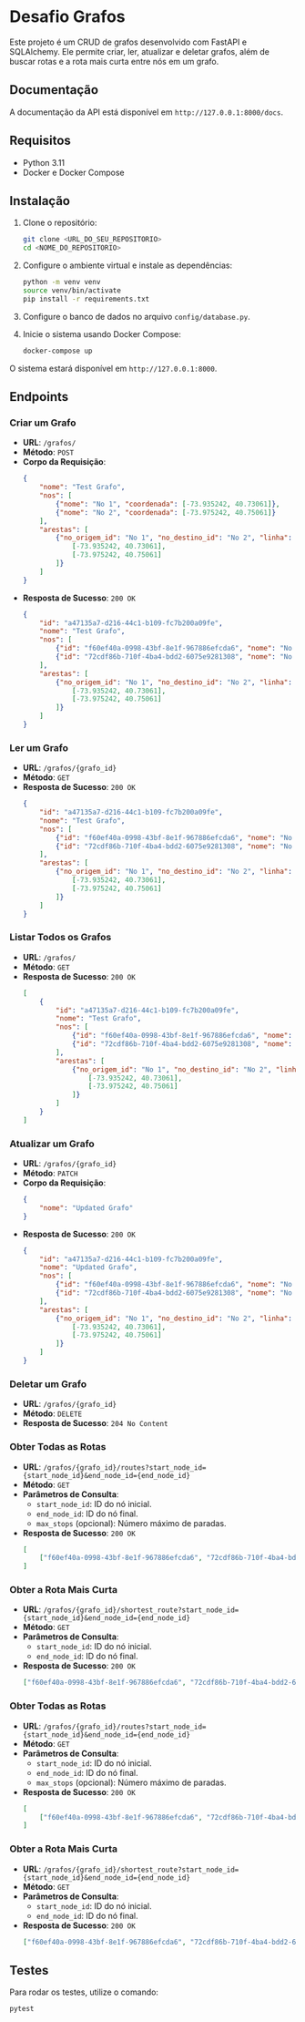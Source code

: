 # Desafio Grafos

Este projeto é um CRUD de grafos desenvolvido com FastAPI e SQLAlchemy. Ele permite criar, ler, atualizar e deletar grafos, além de buscar rotas e a rota mais curta entre nós em um grafo.

## Documentação

A documentação da API está disponível em `http://127.0.0.1:8000/docs`.


## Requisitos

- Python 3.11
- Docker e Docker Compose

## Instalação

1. Clone o repositório:

    ```bash
    git clone <URL_DO_SEU_REPOSITORIO>
    cd <NOME_DO_REPOSITORIO>
    ```

2. Configure o ambiente virtual e instale as dependências:

    ```bash
    python -m venv venv
    source venv/bin/activate
    pip install -r requirements.txt
    ```

3. Configure o banco de dados no arquivo `config/database.py`.

4. Inicie o sistema usando Docker Compose:

    ```bash
    docker-compose up
    ```

O sistema estará disponível em `http://127.0.0.1:8000`.

## Endpoints

### Criar um Grafo

- **URL**: `/grafos/`
- **Método**: `POST`
- **Corpo da Requisição**:
    ```json
    {
        "nome": "Test Grafo",
        "nos": [
            {"nome": "No 1", "coordenada": [-73.935242, 40.73061]},
            {"nome": "No 2", "coordenada": [-73.975242, 40.75061]}
        ],
        "arestas": [
            {"no_origem_id": "No 1", "no_destino_id": "No 2", "linha": [
                [-73.935242, 40.73061],
                [-73.975242, 40.75061]
            ]}
        ]
    }
    ```
- **Resposta de Sucesso**: `200 OK`
    ```json
    {
        "id": "a47135a7-d216-44c1-b109-fc7b200a09fe",
        "nome": "Test Grafo",
        "nos": [
            {"id": "f60ef40a-0998-43bf-8e1f-967886efcda6", "nome": "No 1", "coordenada": [-73.935242, 40.73061]},
            {"id": "72cdf86b-710f-4ba4-bdd2-6075e9281308", "nome": "No 2", "coordenada": [-73.975242, 40.75061]}
        ],
        "arestas": [
            {"no_origem_id": "No 1", "no_destino_id": "No 2", "linha": [
                [-73.935242, 40.73061],
                [-73.975242, 40.75061]
            ]}
        ]
    }
    ```

### Ler um Grafo

- **URL**: `/grafos/{grafo_id}`
- **Método**: `GET`
- **Resposta de Sucesso**: `200 OK`
    ```json
    {
        "id": "a47135a7-d216-44c1-b109-fc7b200a09fe",
        "nome": "Test Grafo",
        "nos": [
            {"id": "f60ef40a-0998-43bf-8e1f-967886efcda6", "nome": "No 1", "coordenada": [-73.935242, 40.73061]},
            {"id": "72cdf86b-710f-4ba4-bdd2-6075e9281308", "nome": "No 2", "coordenada": [-73.975242, 40.75061]}
        ],
        "arestas": [
            {"no_origem_id": "No 1", "no_destino_id": "No 2", "linha": [
                [-73.935242, 40.73061],
                [-73.975242, 40.75061]
            ]}
        ]
    }
    ```

### Listar Todos os Grafos

- **URL**: `/grafos/`
- **Método**: `GET`
- **Resposta de Sucesso**: `200 OK`
    ```json
    [
        {
            "id": "a47135a7-d216-44c1-b109-fc7b200a09fe",
            "nome": "Test Grafo",
            "nos": [
                {"id": "f60ef40a-0998-43bf-8e1f-967886efcda6", "nome": "No 1", "coordenada": [-73.935242, 40.73061]},
                {"id": "72cdf86b-710f-4ba4-bdd2-6075e9281308", "nome": "No 2", "coordenada": [-73.975242, 40.75061]}
            ],
            "arestas": [
                {"no_origem_id": "No 1", "no_destino_id": "No 2", "linha": [
                    [-73.935242, 40.73061],
                    [-73.975242, 40.75061]
                ]}
            ]
        }
    ]
    ```

### Atualizar um Grafo

- **URL**: `/grafos/{grafo_id}`
- **Método**: `PATCH`
- **Corpo da Requisição**:
    ```json
    {
        "nome": "Updated Grafo"
    }
    ```
- **Resposta de Sucesso**: `200 OK`
    ```json
    {
        "id": "a47135a7-d216-44c1-b109-fc7b200a09fe",
        "nome": "Updated Grafo",
        "nos": [
            {"id": "f60ef40a-0998-43bf-8e1f-967886efcda6", "nome": "No 1", "coordenada": [-73.935242, 40.73061]},
            {"id": "72cdf86b-710f-4ba4-bdd2-6075e9281308", "nome": "No 2", "coordenada": [-73.975242, 40.75061]}
        ],
        "arestas": [
            {"no_origem_id": "No 1", "no_destino_id": "No 2", "linha": [
                [-73.935242, 40.73061],
                [-73.975242, 40.75061]
            ]}
        ]
    }
    ```

### Deletar um Grafo

- **URL**: `/grafos/{grafo_id}`
- **Método**: `DELETE`
- **Resposta de Sucesso**: `204 No Content`

### Obter Todas as Rotas

- **URL**: `/grafos/{grafo_id}/routes?start_node_id={start_node_id}&end_node_id={end_node_id}`
- **Método**: `GET`
- **Parâmetros de Consulta**:
    - `start_node_id`: ID do nó inicial.
    - `end_node_id`: ID do nó final.
    - `max_stops` (opcional): Número máximo de paradas.
- **Resposta de Sucesso**: `200 OK`
    ```json
    [
        ["f60ef40a-0998-43bf-8e1f-967886efcda6", "72cdf86b-710f-4ba4-bdd2-6075e9281308"]
    ]
    ```

### Obter a Rota Mais Curta

- **URL**: `/grafos/{grafo_id}/shortest_route?start_node_id={start_node_id}&end_node_id={end_node_id}`
- **Método**: `GET`
- **Parâmetros de Consulta**:
    - `start_node_id`: ID do nó inicial.
    - `end_node_id`: ID do nó final.
- **Resposta de Sucesso**: `200 OK`
    ```json
    ["f60ef40a-0998-43bf-8e1f-967886efcda6", "72cdf86b-710f-4ba4-bdd2-6075e9281308"]
    ```

### Obter Todas as Rotas

- **URL**: `/grafos/{grafo_id}/routes?start_node_id={start_node_id}&end_node_id={end_node_id}`
- **Método**: `GET`
- **Parâmetros de Consulta**:
    - `start_node_id`: ID do nó inicial.
    - `end_node_id`: ID do nó final.
    - `max_stops` (opcional): Número máximo de paradas.
- **Resposta de Sucesso**: `200 OK`
    ```json
    [
        ["f60ef40a-0998-43bf-8e1f-967886efcda6", "72cdf86b-710f-4ba4-bdd2-6075e9281308"]
    ]
    ```

### Obter a Rota Mais Curta

- **URL**: `/grafos/{grafo_id}/shortest_route?start_node_id={start_node_id}&end_node_id={end_node_id}`
- **Método**: `GET`
- **Parâmetros de Consulta**:
    - `start_node_id`: ID do nó inicial.
    - `end_node_id`: ID do nó final.
- **Resposta de Sucesso**: `200 OK`
    ```json
    ["f60ef40a-0998-43bf-8e1f-967886efcda6", "72cdf86b-710f-4ba4-bdd2-6075e9281308"]
    ```

## Testes

Para rodar os testes, utilize o comando:

```bash
pytest

